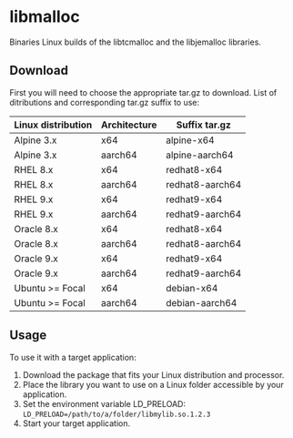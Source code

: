 # libmalloc

Binaries Linux builds of the libtcmalloc and the libjemalloc libraries.

## Download

First you will need to choose the appropriate tar.gz to download. List of ditributions and corresponding tar.gz suffix to use:

| Linux distribution | Architecture | Suffix tar.gz |
|---|---|---|
| Alpine 3.x | x64 | alpine-x64 |
| Alpine 3.x | aarch64 | alpine-aarch64 |
| RHEL 8.x | x64 | redhat8-x64 | 
| RHEL 8.x | aarch64 | redhat8-aarch64 |
| RHEL 9.x | x64 | redhat9-x64 |
| RHEL 9.x | aarch64 | redhat9-aarch64 |
| Oracle 8.x | x64 | redhat8-x64 |
| Oracle 8.x | aarch64 | redhat8-aarch64 |
| Oracle 9.x | x64 | redhat9-x64 |
| Oracle 9.x | aarch64 | redhat9-aarch64 |
| Ubuntu >= Focal | x64 | debian-x64 |
| Ubuntu >= Focal | aarch64 | debian-aarch64 |

## Usage

To use it with a target application:

1. Download the package that fits your Linux distribution and processor.
2. Place the library you want to use on a Linux folder accessible by your application.
3. Set the environment variable LD_PRELOAD: ```LD_PRELOAD=/path/to/a/folder/libmylib.so.1.2.3```
4. Start your target application.
